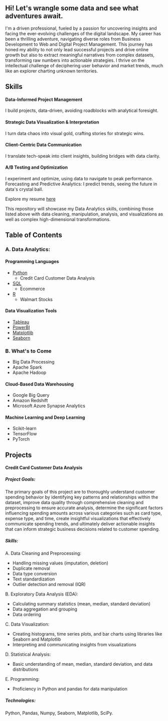 ## Hi! Let's wrangle some data and see what adventures await.

I'm a driven professional, fueled by a passion for uncovering insights and facing the ever-evolving challenges of the digital landscape. My career has been a thrilling adventure, navigating diverse roles from Business Development to Web and Digital Project Management. This journey has honed my ability to not only lead successful projects and drive online growth but also to extract meaningful narratives from complex datasets, transforming raw numbers into actionable strategies. I thrive on the intellectual challenge of deciphering user behavior and market trends, much like an explorer charting unknown territories.

## Skills
#### Data-Informed Project Management 
I build projects, data-driven, avoiding roadblocks with analytical foresight.

#### Strategic Data Visualization & Interpretation
I turn data chaos into visual gold, crafting stories for strategic wins.

#### Client-Centric Data Communication
I translate tech-speak into client insights, building bridges with data clarity.

#### A/B Testing and Optimization
I experiment and optimize, using data to navigate to peak performance.
Forecasting and Predictive Analytics: I predict trends, seeing the future in data's crystal ball.

Explore my resume [here](link.com) 

This repository will showcase my Data Analytics skills, combining those listed above with data cleaning, manipulation, analysis, and visualizations as well as complex high-dimensional transformations.

## Table of Contents

### A. Data Analytics:
#### Programming Languages
  - [Python]()
    - Credit Card Customer Data Analysis
  - [SQL]()
    - Ecommerce
  - [R]()
    - Walmart Stocks

#### Data Visualization Tools
  - [Tableau]()
  - [PowerBI]()
  - [Matplotlib]()
  - [Seaborn]()

### B. What's to Come
  - Big Data Processing
  - Apache Spark 
  - Apache Hadoop 

#### Cloud-Based Data Warehousing
  - Google Big Query 
  - Amazon Redshift
  - Microsoft Azure Synapse Analytics

#### Machine Learning and Deep Learning
  - Scikit-learn
  - TensorFlow
  - PyTorch

## Projects
#### Credit Card Customer Data Analysis
##### Project Goals:
The primary goals of this project are to thoroughly understand customer spending behavior by identifying key patterns and relationships within the dataset, improve data quality through comprehensive cleaning and preprocessing to ensure accurate analysis, determine the significant factors influencing spending amounts across various categories such as card type, expense type, and time, create insightful visualizations that effectively communicate spending trends, and ultimately deliver actionable insights that can inform strategic business decisions related to customer spending.

##### Skills:
A. Data Cleaning and Preprocessing:
- Handling missing values (imputation, deletion)
- Duplicate removal
- Data type conversion
- Text standardization
- Outlier detection and removal (IQR)
  
B. Exploratory Data Analysis (EDA):
- Calculating summary statistics (mean, median, standard deviation)
- Data aggregation and grouping
- Data ordering

C. Data Visualization:
- Creating histograms, time series plots, and bar charts using libraries like Seaborn and Matplotlib
- Interpreting and communicating insights from visualizations

D. Statistical Analysis:
- Basic understanding of mean, median, standard deviation, and data distributions

E. Programming:
- Proficiency in Python and pandas for data manipulation

##### Technologies:
Python, Pandas, Numpy, Seaborn, Matplotlib, SciPy.
